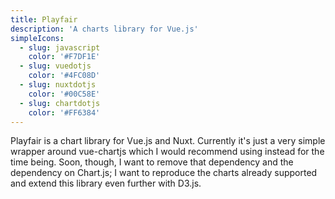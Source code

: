 ```yaml
---
title: Playfair
description: 'A charts library for Vue.js'
simpleIcons:
  - slug: javascript
    color: '#F7DF1E'
  - slug: vuedotjs
    color: '#4FC08D'
  - slug: nuxtdotjs
    color: '#00C58E'
  - slug: chartdotjs
    color: '#FF6384'
---
```


<div class='w-72 mx-auto my-5'>
  <playfair-bar-chart :labels='[`One`, `Two`, `Three`]' :datasets='[{ label: `Data`, backgroundColor: [`#EF4444`, `#3B82F6`, `#10B981`], data: [40, 20, 12] }]'></playfair-bar-chart>
</div>

Playfair is a chart library for Vue.js and Nuxt. Currently it's just a very simple wrapper around vue-chartjs which I would recommend using instead for the time being. Soon, though, I want to remove that dependency and the dependency on Chart.js; I want to reproduce the charts already supported and extend this library even further with D3.js.